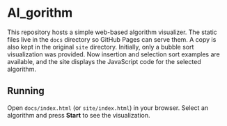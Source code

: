 # AI_gorithm

This repository hosts a simple web-based algorithm visualizer. The static files live in the `docs` directory so GitHub Pages can serve them. A copy is also kept in the original `site` directory. Initially, only a bubble sort visualization was provided. Now insertion and selection sort examples are available, and the site displays the JavaScript code for the selected algorithm.

## Running

Open `docs/index.html` (or `site/index.html`) in your browser. Select an algorithm and press **Start** to see the visualization.
